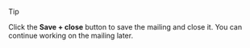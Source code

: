 <!-- markdownlint-disable-file MD041 -->
> [!TIP]
> Click the **Save + close** button to save the mailing and close it. You can continue working on the mailing later.

